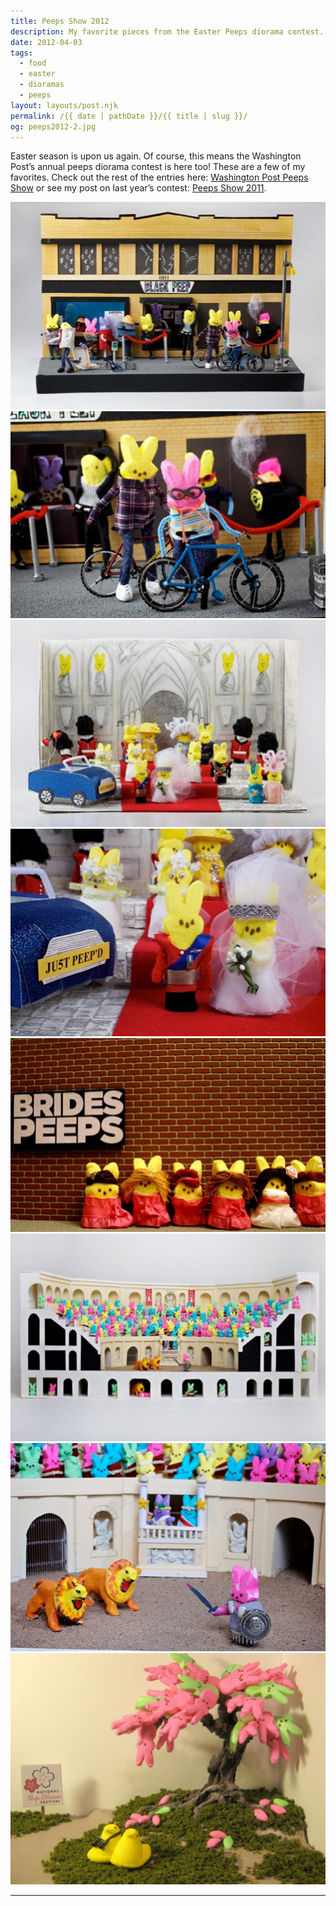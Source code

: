 ```yaml
---
title: Peeps Show 2012
description: My favorite pieces from the Easter Peeps diorama contest.
date: 2012-04-03
tags: 
  - food
  - easter
  - dioramas
  - peeps
layout: layouts/post.njk
permalink: /{{ date | pathDate }}/{{ title | slug }}/
og: peeps2012-2.jpg
---
```


Easter season is upon us again. Of course, this means the Washington Post’s annual peeps diorama contest is here too! These are a few of my favorites. Check out the rest of the entries here: [Washington Post Peeps Show](http://www.washingtonpost.com/lifestyle/magazine/peeps) or see my post on last year’s contest: [Peeps Show 2011](/2011/04/22/peeps-show/).

![peeps hanging outside Black Peep club](/img/peeps2012-1.jpg)![two hipster Peeps with bicycles](/img/peeps2012-2.jpg)![Peeps royal wedding](/img/peeps2012-3.jpg)![Peeps William and Kate](/img/peeps2012-4.jpg)![Peeps as the cast of Bridesmaids](/img/peeps2012-5.jpg)![Peeps at the Colosseum](/img/peeps2012-6.jpg)![Peep gladiator and lions](/img/peeps2012-7.jpg)![Peeps cherry blossom trees](/img/peeps2012-8.jpg)

---
